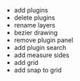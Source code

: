 - add plugins
- delete plugins
- rename layers
- bezier drawing
- remove plugin panel
- add plugin search
- add measure sides
- add grid
- add snap to grid
